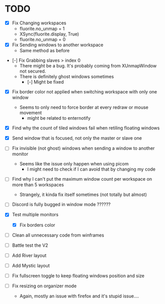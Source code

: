 # TODO

- [X] Fix Changing workspaces
    - fluorite.no_unmap = 1
    - XSync(fluorite.display, True)
    - fluorite.no_unmap = 0
- [X] Fix Sending windows to another workspace
    - Same method as before
- [-] Fix Grabbing slaves > index 0
    - There might be a bug. It's probably coming from XUnmapWindow not secured.
    - There is definitely ghost windows sometimes
        - [-] Might be fixed
- [X] Fix border color not applied when switching workspace with only one window
    - Seems to only need to force border at every redraw or mouse movement
        - might be related to enternotify
- [X] Find why the count of tiled windows fail when retiling floating windows

- [X] Send window that is focused, not only the master or slave one
- [ ] Fix invisible (not ghost) windows when sending a window to another monitor
    - Seems like the issue only happen when using picom
        - I might need to check if I can avoid that by changing my code
- [ ] Find why I can't put the maximum window count per workspace on more than 5 workspaces
    - Strangely, it kinda fix itself sometimes (not totally but almost)
- [ ] Discord is fully bugged in window mode ??????

- [X] Test multiple monitors
    - [X] Fix borders color
- [ ] Clean all unnecessary code from winframes
- [ ] Battle test the V2
- [ ] Add River layout
- [ ] Add Mystic layout
- [ ] Fix fullscreen toggle to keep floating windows position and size

- [ ] Fix resizing on organizer mode
    - Again, mostly an issue with firefox and it's stupid issue....
